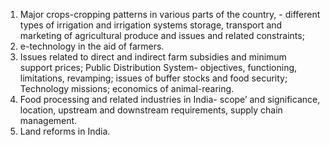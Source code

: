 1. Major crops-cropping patterns in various parts of the country, - different types of irrigation and
irrigation systems storage, transport and marketing of agricultural produce and issues and related
constraints;
2.  e-technology in the aid of farmers.
3.  Issues related to direct and indirect farm subsidies and minimum support prices; Public Distribution
System- objectives, functioning, limitations, revamping; issues of buffer stocks and food security;
Technology missions; economics of animal-rearing.
4.  Food processing and related industries in India- scope’ and significance, location, upstream and
downstream requirements, supply chain management.
5.  Land reforms in India.